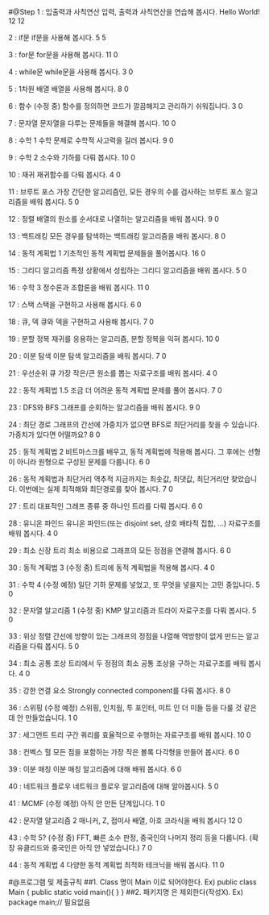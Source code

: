 #@Step
1   : 입출력과 사칙연산	입력, 출력과 사칙연산을 연습해 봅시다. Hello World!	12	12

2   : if문	if문을 사용해 봅시다.	5	5

3   : for문	for문을 사용해 봅시다.		11	0

4   : while문	while문을 사용해 봅시다.		3	0

5   : 1차원 배열	배열을 사용해 봅시다.		8	0

6   : 함수 (수정 중)	함수를 정의하면 코드가 깔끔해지고 관리하기 쉬워집니다.		3	0

7   : 문자열	문자열을 다루는 문제들을 해결해 봅시다.		10	0

8   : 수학 1	수학 문제로 수학적 사고력을 길러 봅시다.		9	0

9   : 수학 2	소수와 기하를 다뤄 봅시다.		10	0

10	: 재귀	재귀함수를 다뤄 봅시다.		4	0

11	: 브루트 포스	가장 간단한 알고리즘인, 모든 경우의 수를 검사하는 브루트 포스 알고리즘을 배워 봅시다.		5	0

12	: 정렬	배열의 원소를 순서대로 나열하는 알고리즘을 배워 봅시다.		9	0

13	: 백트래킹	모든 경우를 탐색하는 백트래킹 알고리즘을 배워 봅시다.		8	0


14	: 동적 계획법 1	기초적인 동적 계획법 문제들을 풀어봅시다.		16	0

15	: 그리디 알고리즘	특정 상황에서 성립하는 그리디 알고리즘을 배워 봅시다.		5	0

16	: 수학 3	정수론과 조합론을 배워 봅시다.		11	0

17	: 스택	스택을 구현하고 사용해 봅시다.		6	0

18	: 큐, 덱	큐와 덱을 구현하고 사용해 봅시다.		7	0

19	: 분할 정복	재귀를 응용하는 알고리즘, 분할 정복을 익혀 봅시다.		10	0

20	: 이분 탐색	이분 탐색 알고리즘을 배워 봅시다.		7	0

21	: 우선순위 큐	가장 작은/큰 원소를 뽑는 자료구조를 배워 봅시다.		4	0

22	: 동적 계획법 1.5	조금 더 어려운 동적 계획법 문제를 풀어 봅시다.		7	0

23	: DFS와 BFS	그래프를 순회하는 알고리즘을 배워 봅시다.		9	0

24	: 최단 경로	그래프의 간선에 가중치가 없으면 BFS로 최단거리를 찾을 수 있습니다. 가중치가 있다면 어떨까요?		8	0

25	: 동적 계획법 2	비트마스크를 배우고, 동적 계획법에 적용해 봅시다. 그 후에는 선형이 아니라 원형으로 구성된 문제를 다룹니다.		6	0

26	: 동적 계획법과 최단거리 역추적	지금까지는 최솟값, 최댓값, 최단거리만 찾았습니다. 이번에는 실제 최적해와 최단경로를 찾아 봅시다.		7	0

27	: 트리	대표적인 그래프 종류 중 하나인 트리를 다뤄 봅시다.		6	0

28	: 유니온 파인드	유니온 파인드(또는 disjoint set, 상호 배타적 집합, ...) 자료구조를 배워 봅시다.		4	0

29	: 최소 신장 트리	최소 비용으로 그래프의 모든 정점을 연결해 봅시다.		6	0

30	: 동적 계획법 3 (수정 중)	트리에 동적 계획법을 적용해 봅시다.		4	0

31	: 수학 4 (수정 예정)	일단 기하 문제를 넣었고, 또 무엇을 넣을지는 고민 중입니다.		5	0

32	: 문자열 알고리즘 1 (수정 중)	KMP 알고리즘과 트라이 자료구조를 다뤄 봅시다.		5	0

33	: 위상 정렬	간선에 방향이 있는 그래프의 정점을 나열해 역방향이 없게 만드는 알고리즘을 다뤄 봅시다.		5	0

34	: 최소 공통 조상	트리에서 두 정점의 최소 공통 조상을 구하는 자료구조를 배워 봅시다.		4	0

35	: 강한 연결 요소	Strongly connected component를 다뤄 봅시다.		8	0

36	: 스위핑 (수정 예정)	스위핑, 인치웜, 투 포인터, 미트 인 더 미들 등을 다룰 것 같은데 안 만들었습니다.		1	0

37	: 세그먼트 트리	구간 쿼리를 효율적으로 수행하는 자료구조를 배워 봅시다.		10	0

38	: 컨벡스 헐	모든 점을 포함하는 가장 작은 볼록 다각형을 만들어 봅시다.		6	0

39	: 이분 매칭	이분 매칭 알고리즘에 대해 배워 봅시다.		6	0

40	: 네트워크 플로우	네트워크 플로우 알고리즘에 대해 알아봅시다.		5	0

41	: MCMF (수정 예정)	아직 안 만든 단계입니다.		1	0

42	: 문자열 알고리즘 2	매니커, Z, 접미사 배열, 아호 코라식을 배워 봅시다		12	0

43	: 수학 5? (수정 중)	FFT, 빠른 소수 판정, 중국인의 나머지 정리 등을 다룹니다. (확장 유클리드와 중국인은 아직 안 넣었습니다.)		7	0

44	: 동적 계획법 4	다양한 동적 계획법 최적화 테크닉을 배워 봅시다.		11	0



#@프로그램 및 제출규칙
##1. Class 명이 Main 이로 되어야한다.
Ex) public class Main {
      public static void main(){
        }
     }
##2. 패키지명 은 제외한다(작성X).
Ex) package main;// 필요없음
